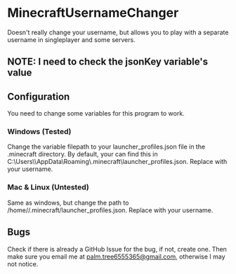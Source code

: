 # MinecraftUsernameChanger
Doesn't really change your username, but allows you to play with a separate username in singleplayer and some servers.
## NOTE: I need to check the jsonKey variable's value

## Configuration
You need to change some variables for this program to work.

### Windows (Tested)
Change the variable filepath to your launcher_profiles.json file in the .minecraft directory. By default, your can find this in C:\\Users\\<user>\\AppData\\Roaming\\.minecraft\\launcher_profiles.json. Replace <user> with your username.

### Mac & Linux (Untested)
Same as windows, but change the path to /home/<user>/.minecraft/launcher_profiles.json. Replace <user> with your username.

## Bugs
Check if there is already a GitHub Issue for the bug, if not, create one. Then make sure you email me at palm.tree6555365@gmail.com, otherwise I may not notice.
